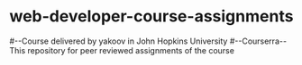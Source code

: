 # web-developer-course-assignments
#--Course delivered by yakoov in John Hopkins University
#--Courserra--
This repository for peer reviewed assignments of the course
